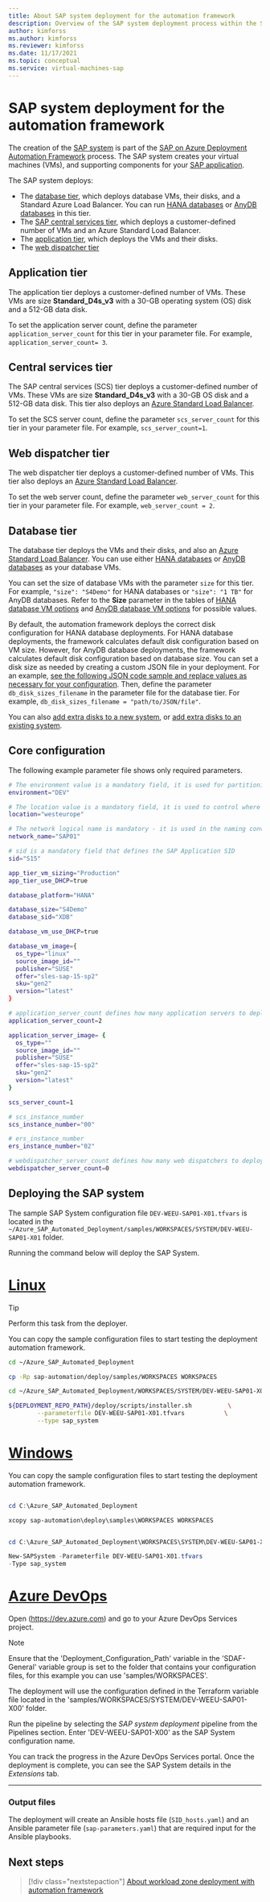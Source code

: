 ```yaml
---
title: About SAP system deployment for the automation framework
description: Overview of the SAP system deployment process within the SAP on Azure Deployment Automation Framework.
author: kimforss
ms.author: kimforss
ms.reviewer: kimforss
ms.date: 11/17/2021
ms.topic: conceptual
ms.service: virtual-machines-sap
---
```


# SAP system deployment for the automation framework

The creation of the [SAP system](automation-deployment-framework.md#sap-concepts) is part of the [SAP on Azure Deployment Automation Framework](automation-deployment-framework.md) process. The SAP system creates your virtual machines (VMs), and supporting components for your [SAP application](automation-deployment-framework.md#sap-concepts). 

The SAP system deploys:

- The [database tier](#database-tier), which deploys database VMs, their disks, and a Standard Azure Load Balancer. You can run [HANA databases](automation-configure-extra-disks.md#hana-databases) or [AnyDB databases](automation-configure-extra-disks.md#anydb-databases) in this tier.
- The [SAP central services tier](#central-services-tier), which deploys a customer-defined number of VMs and an Azure Standard Load Balancer.
- The [application tier](#application-tier), which deploys the VMs and their disks.
- The [web dispatcher tier](#web-dispatcher-tier)

## Application tier

The application tier deploys a customer-defined number of VMs. These VMs are size **Standard_D4s_v3** with a 30-GB operating system (OS) disk and a 512-GB data disk.

To set the application server count, define the parameter `application_server_count` for this tier in your parameter file. For example, `application_server_count= 3`.


## Central services tier

The SAP central services (SCS) tier deploys a customer-defined number of VMs. These VMs are size **Standard_D4s_v3** with a 30-GB OS disk and a 512-GB data disk. This tier also deploys an [Azure Standard Load Balancer](../../load-balancer/load-balancer-overview.md).

To set the SCS server count, define the parameter `scs_server_count` for this tier in your parameter file. For example, `scs_server_count=1`.


## Web dispatcher tier

The web dispatcher tier deploys a customer-defined number of VMs.  This tier also deploys an [Azure Standard Load Balancer](../../load-balancer/load-balancer-overview.md).

To set the web server count, define the parameter `web_server_count` for this tier in your parameter file. For example, `web_server_count = 2`.

## Database tier

The database tier deploys the VMs and their disks, and also an [Azure Standard Load Balancer](../../load-balancer/load-balancer-overview.md). You can use either [HANA databases](automation-configure-extra-disks.md#hana-databases) or [AnyDB databases](automation-configure-extra-disks.md#anydb-databases) as your database VMs.

You can set the size of database VMs with the parameter `size` for this tier. For example, `"size": "S4Demo"` for HANA databases or `"size": "1 TB"` for AnyDB databases. Refer to the **Size** parameter in the tables of [HANA database VM options](automation-configure-extra-disks.md#hana-databases) and [AnyDB database VM options](automation-configure-extra-disks.md#anydb-databases) for possible values.

By default, the automation framework deploys the correct disk configuration for HANA database deployments. For HANA database deployments, the framework calculates default disk configuration based on VM size. However, for AnyDB database deployments, the framework calculates default disk configuration based on database size. You can set a disk size as needed by creating a custom JSON file in your deployment. For an example, [see the following JSON code sample and replace values as necessary for your configuration](automation-configure-extra-disks.md#custom-sizing-file). Then, define the parameter `db_disk_sizes_filename` in the parameter file for the database tier. For example, `db_disk_sizes_filename = "path/to/JSON/file"`.

You can also [add extra disks to a new system](automation-configure-extra-disks.md#custom-sizing-file), or [add extra disks to an existing system](automation-configure-extra-disks.md#add-extra-disks-to-existing-system).

## Core configuration

The following example parameter file shows only required parameters.

```bash
# The environment value is a mandatory field, it is used for partitioning the environments, for example (PROD and NP)
environment="DEV"

# The location value is a mandatory field, it is used to control where the resources are deployed
location="westeurope"

# The network logical name is mandatory - it is used in the naming convention and should map to the workload virtual network logical name 
network_name="SAP01"

# sid is a mandatory field that defines the SAP Application SID
sid="S15"

app_tier_vm_sizing="Production"
app_tier_use_DHCP=true

database_platform="HANA"

database_size="S4Demo"
database_sid="XDB"

database_vm_use_DHCP=true

database_vm_image={
  os_type="linux"
  source_image_id=""
  publisher="SUSE"
  offer="sles-sap-15-sp2"
  sku="gen2"
  version="latest"
}

# application_server_count defines how many application servers to deploy
application_server_count=2

application_server_image= {
  os_type=""
  source_image_id=""
  publisher="SUSE"
  offer="sles-sap-15-sp2"
  sku="gen2"
  version="latest"
}

scs_server_count=1

# scs_instance_number
scs_instance_number="00"

# ers_instance_number
ers_instance_number="02"

# webdispatcher_server_count defines how many web dispatchers to deploy
webdispatcher_server_count=0


```

## Deploying the SAP system
   
The sample SAP System configuration file `DEV-WEEU-SAP01-X01.tfvars` is located in the `~/Azure_SAP_Automated_Deployment/samples/WORKSPACES/SYSTEM/DEV-WEEU-SAP01-X01` folder.

Running the command below will deploy the SAP System.

# [Linux](#tab/linux)

> [!TIP]
> Perform this task from the deployer.

You can copy the sample configuration files to start testing the deployment automation framework.

```bash
cd ~/Azure_SAP_Automated_Deployment

cp -Rp sap-automation/deploy/samples/WORKSPACES WORKSPACES

```


```bash
cd ~/Azure_SAP_Automated_Deployment/WORKSPACES/SYSTEM/DEV-WEEU-SAP01-X01

${DEPLOYMENT_REPO_PATH}/deploy/scripts/installer.sh          \
        --parameterfile DEV-WEEU-SAP01-X01.tfvars           \
        --type sap_system
```
# [Windows](#tab/windows)

You can copy the sample configuration files to start testing the deployment automation framework.

```powershell

cd C:\Azure_SAP_Automated_Deployment

xcopy sap-automation\deploy\samples\WORKSPACES WORKSPACES

```


```powershell

cd C:\Azure_SAP_Automated_Deployment\WORKSPACES\SYSTEM\DEV-WEEU-SAP01-X01

New-SAPSystem -Parameterfile DEV-WEEU-SAP01-X01.tfvars 
-Type sap_system
```

# [Azure DevOps](#tab/devops)

Open (https://dev.azure.com) and go to your Azure DevOps Services project.

> [!NOTE]
> Ensure that the 'Deployment_Configuration_Path' variable in the 'SDAF-General' variable group is set to the folder that contains your configuration files, for this example you can use 'samples/WORKSPACES'.

The deployment will use the configuration defined in the Terraform variable file located in the 'samples/WORKSPACES/SYSTEM/DEV-WEEU-SAP01-X00' folder. 

Run the pipeline by selecting the _SAP system deployment_ pipeline from the Pipelines section. Enter 'DEV-WEEU-SAP01-X00' as the SAP System configuration name.

You can track the progress in the Azure DevOps Services portal. Once the deployment is complete, you can see the SAP System details in the _Extensions_ tab.

---

### Output files

The deployment will create an Ansible hosts file (`SID_hosts.yaml`) and an Ansible parameter file (`sap-parameters.yaml`) that are required input for the Ansible playbooks.
## Next steps

> [!div class="nextstepaction"]
> [About workload zone deployment with automation framework](automation-software.md)
